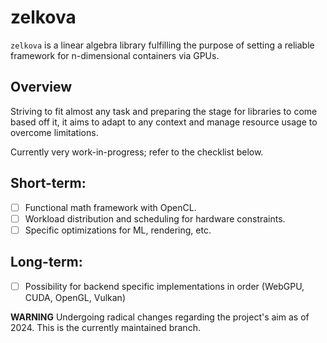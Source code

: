 # zelkova

`zelkova` is a linear algebra library fulfilling the purpose of setting a reliable framework for n-dimensional containers via GPUs. 

## Overview

Striving to fit almost any task and preparing the stage for libraries to come based off it, it aims to adapt to any context and manage resource usage to overcome limitations.

Currently very work-in-progress; refer to the checklist below.

## Short-term: 
- [ ] Functional math framework with OpenCL.
- [ ] Workload distribution and scheduling for hardware constraints.
- [ ] Specific optimizations for ML, rendering, etc.

## Long-term:
- [ ] Possibility for backend specific implementations in order (WebGPU, CUDA, OpenGL, Vulkan)

**WARNING** Undergoing radical changes regarding the project's aim as of 2024. This is the currently maintained branch.
